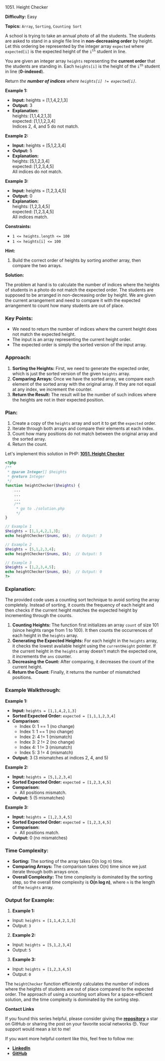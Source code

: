 1051\. Height Checker

**Difficulty:** Easy

**Topics:** `Array`, `Sorting`, `Counting Sort`

A school is trying to take an annual photo of all the students. The students are asked to stand in a single file line in **non-decreasing order** by height. Let this ordering be represented by the integer array `expected` where `expected[i]` is the expected height of the <code>i<sup>th</sup></code> student in line.

You are given an integer array `heights` representing the **current order** that the students are standing in. Each `heights[i]` is the height of the <code>i<sup>th</sup></code> student in line (**0-indexed**).

Return _the **number of indices** where `heights[i] != expected[i]`_.

**Example 1:**

- **Input:** heights = [1,1,4,2,1,3]
- **Output:** 3
- **Explanation:** \
  heights:  [1,1,4,2,1,3]\
  expected: [1,1,1,2,3,4]\
  Indices 2, 4, and 5 do not match.

**Example 2:**

- **Input:** heights = [5,1,2,3,4]
- **Output:** 5
- **Explanation:** \
  heights:  [5,1,2,3,4]\
  expected: [1,2,3,4,5]\
  All indices do not match.

**Example 3:**

- **Input:** heights = [1,2,3,4,5]
- **Output:** 0
- **Explanation:** \
  heights:  [1,2,3,4,5]\
  expected: [1,2,3,4,5]\
  All indices match.

**Constraints:**

- <code>1 <= heights.length <= 100</code>
- <code>1 <= heights[i] <= 100</code>


**Hint:**
1. Build the correct order of heights by sorting another array, then compare the two arrays.


**Solution:**

The problem at hand is to calculate the number of indices where the heights of students in a photo do not match the expected order. The students are supposed to be arranged in non-decreasing order by height. We are given the current arrangement and need to compare it with the expected arrangement to count how many students are out of place.

### Key Points:
- We need to return the number of indices where the current height does not match the expected height.
- The input is an array representing the current height order.
- The expected order is simply the sorted version of the input array.

### Approach:
1. **Sorting the Heights:** First, we need to generate the expected order, which is just the sorted version of the given `heights` array.
2. **Comparing Arrays:** Once we have the sorted array, we compare each element of the sorted array with the original array. If they are not equal at any index, we increment the counter.
3. **Return the Result:** The result will be the number of such indices where the heights are not in their expected position.

### Plan:
1. Create a copy of the `heights` array and sort it to get the `expected` order.
2. Iterate through both arrays and compare their elements at each index.
3. Count how many positions do not match between the original array and the sorted array.
4. Return the count.

Let's implement this solution in PHP: **[1051. Height Checker](https://github.com/mah-shamim/leet-code-in-php/tree/main/algorithms/001051-height-checker/solution.php)**

```php
<?php
/**
 * @param Integer[] $heights
 * @return Integer
 */
function heightChecker($heights) {
    ...
    ...
    ...
    /**
     * go to ./solution.php
     */
}

// Example 1
$heights = [1,1,4,2,1,3];
echo heightChecker($nums, $k);  // Output: 3

// Example 2
$heights = [5,1,2,3,4];
echo heightChecker($nums, $k);  // Output: 5

// Example 3
$heights = [1,2,3,4,5];
echo heightChecker($nums, $k);  // Output: 0
?>
```

### Explanation:

The provided code uses a counting sort technique to avoid sorting the array completely. Instead of sorting, it counts the frequency of each height and then checks if the current height matches the expected height by incrementing through the counts.

1. **Counting Heights:** The function first initializes an array `count` of size 101 (since heights range from 1 to 100). It then counts the occurrences of each height in the `heights` array.
2. **Generating the Expected Heights:** For each height in the `heights` array, it checks the lowest available height using the `currentHeight` pointer. If the current height in the `heights` array doesn't match the expected one, it increments the `ans` counter.
3. **Decreasing the Count:** After comparing, it decreases the count of the current height.
4. **Return the Count:** Finally, it returns the number of mismatched positions.

### Example Walkthrough:

**Example 1:**

- **Input:** `heights = [1,1,4,2,1,3]`
- **Sorted Expected Order:** `expected = [1,1,1,2,3,4]`
- **Comparison:**
  - Index 0: 1 == 1 (no change)
  - Index 1: 1 == 1 (no change)
  - Index 2: 4 != 1 (mismatch)
  - Index 3: 2 != 2 (no change)
  - Index 4: 1 != 3 (mismatch)
  - Index 5: 3 != 4 (mismatch)
- **Output:** 3 (3 mismatches at indices 2, 4, and 5)

**Example 2:**

- **Input:** `heights = [5,1,2,3,4]`
- **Sorted Expected Order:** `expected = [1,2,3,4,5]`
- **Comparison:**
  - All positions mismatch.
- **Output:** 5 (5 mismatches)

**Example 3:**

- **Input:** `heights = [1,2,3,4,5]`
- **Sorted Expected Order:** `expected = [1,2,3,4,5]`
- **Comparison:**
  - All positions match.
- **Output:** 0 (no mismatches)

### Time Complexity:
- **Sorting:** The sorting of the array takes O(n log n) time.
- **Comparing Arrays:** The comparison takes O(n) time since we just iterate through both arrays once.
- **Overall Complexity:** The time complexity is dominated by the sorting step, so the overall time complexity is **O(n log n)**, where `n` is the length of the `heights` array.

### Output for Example:

1. **Example 1:**
  - Input: `heights = [1,1,4,2,1,3]`
  - Output: `3`

2. **Example 2:**
  - Input: `heights = [5,1,2,3,4]`
  - Output: `5`

3. **Example 3:**
  - Input: `heights = [1,2,3,4,5]`
  - Output: `0`

The `heightChecker` function efficiently calculates the number of indices where the heights of students are out of place compared to the expected order. The approach of using a counting sort allows for a space-efficient solution, and the time complexity is dominated by the sorting step.

**Contact Links**

If you found this series helpful, please consider giving the **[repository](https://github.com/mah-shamim/leet-code-in-php)** a star on GitHub or sharing the post on your favorite social networks 😍. Your support would mean a lot to me!

If you want more helpful content like this, feel free to follow me:

- **[LinkedIn](https://www.linkedin.com/in/arifulhaque/)**
- **[GitHub](https://github.com/mah-shamim)**



